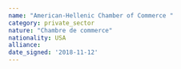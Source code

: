 ```yaml
---
name: "American-Hellenic Chamber of Commerce "
category: private_sector
nature: "Chambre de commerce"
nationality: USA
alliance: 
date_signed: '2018-11-12'
---
```

    